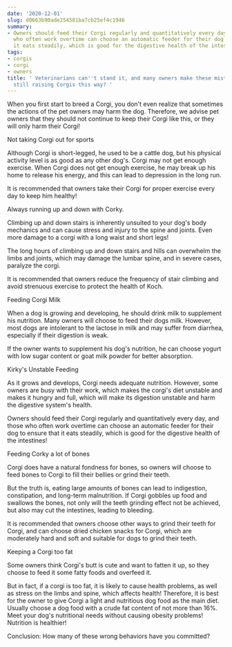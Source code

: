 ```yaml
---
date: '2020-12-01'
slug: d0663b90ade254581ba7cb25ef4c1946
summary:
- Owners should feed their Corgi regularly and quantitatively every day, and those
  who often work overtime can choose an automatic feeder for their dog to ensure that
  it eats steadily, which is good for the digestive health of the intestines!
tags:
- corgis
- corgi
- owners
title: ' Veterinarians can''t stand it, and many owners make these mistakes, are you
  still raising Corgis this way? '
---
```


 When you first start to breed a Corgi, you don't even realize that sometimes the actions of the pet owners may harm the dog. Therefore, we advise pet owners that they should not continue to keep their Corgi like this, or they will only harm their Corgi!

Not taking Corgi out for sports

Although Corgi is short-legged, he used to be a cattle dog, but his physical activity level is as good as any other dog's. Corgi may not get enough exercise. When Corgi does not get enough exercise, he may break up his home to release his energy, and this can lead to depression in the long run.

It is recommended that owners take their Corgi for proper exercise every day to keep him healthy!

Always running up and down with Corky.

Climbing up and down stairs is inherently unsuited to your dog's body mechanics and can cause stress and injury to the spine and joints. Even more damage to a corgi with a long waist and short legs!

The long hours of climbing up and down stairs and hills can overwhelm the limbs and joints, which may damage the lumbar spine, and in severe cases, paralyze the corgi.

It is recommended that owners reduce the frequency of stair climbing and avoid strenuous exercise to protect the health of Koch.

Feeding Corgi Milk

When a dog is growing and developing, he should drink milk to supplement his nutrition. Many owners will choose to feed their dogs milk. However, most dogs are intolerant to the lactose in milk and may suffer from diarrhea, especially if their digestion is weak.

If the owner wants to supplement his dog's nutrition, he can choose yogurt with low sugar content or goat milk powder for better absorption.

Kirky's Unstable Feeding

As it grows and develops, Corgi needs adequate nutrition. However, some owners are busy with their work, which makes the corgi's diet unstable and makes it hungry and full, which will make its digestion unstable and harm the digestive system's health.

Owners should feed their Corgi regularly and quantitatively every day, and those who often work overtime can choose an automatic feeder for their dog to ensure that it eats steadily, which is good for the digestive health of the intestines!

Feeding Corky a lot of bones

Corgi does have a natural fondness for bones, so owners will choose to feed bones to Corgi to fill their bellies or grind their teeth.

But the truth is, eating large amounts of bones can lead to indigestion, constipation, and long-term malnutrition. If Corgi gobbles up food and swallows the bones, not only will the teeth grinding effect not be achieved, but also may cut the intestines, leading to bleeding.

It is recommended that owners choose other ways to grind their teeth for Corgi, and can choose dried chicken snacks for Corgi, which are moderately hard and soft and suitable for dogs to grind their teeth.

Keeping a Corgi too fat

Some owners think Corgi's butt is cute and want to fatten it up, so they choose to feed it some fatty foods and overfeed it.

But in fact, if a corgi is too fat, it is likely to cause health problems, as well as stress on the limbs and spine, which affects health! Therefore, it is best for the owner to give Corgi a light and nutritious dog food as the main diet. Usually choose a dog food with a crude fat content of not more than 16%. Meet your dog's nutritional needs without causing obesity problems! Nutrition is healthier!

Conclusion: How many of these wrong behaviors have you committed?

 
        